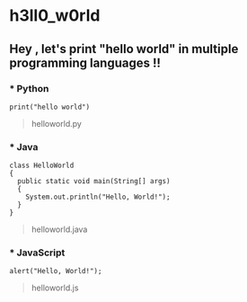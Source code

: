 # h3ll0_w0rld

## Hey , let's print         "hello world" in        multiple programming languages !!

### * Python 
```
print("hello world")
```
> helloworld.py

### * Java
```
class HelloWorld
{
  public static void main(String[] args) 
  {
    System.out.println("Hello, World!"); 
  }
}
```
> helloworld.java

### * JavaScript
```
alert("Hello, World!");
```
> helloworld.js

